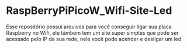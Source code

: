 ﻿# RaspBerryPiPicoW_Wifi-Site-Led


 Esse repositório possui arquivos para você conseguir ligar sua placa Raspberry no Wifi, ele támbem tem um site super simples que pode ser acessado pelo IP da sua rede, nele você pode acender e desligar um led

